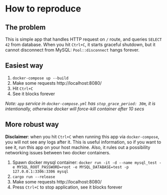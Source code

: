# How to reproduce

## The problem

This is simple app that handles HTTP request on `/` route, 
and queries `SELECT 42` from database. When you hit 
`Ctrl+C`, it starts graceful shutdown, but it cannot 
disconnect from MySQL: `Pool::disconnect` hangs forever.

## Easiest way

1. `docker-compose up --build`
2. Make some requests http://localhost:8080/
3. Hit `Ctrl+C`
4. See it blocks forever

_Note: `app` service in `docker-compose.yml` has 
`stop_grace_period: 30m`, it is intentionally, otherwise
docker will force-kill container after 10 secs_ 

## More robust way

**Disclaimer**: when you hit `Ctrl+C` when running this 
app via `docker-compose`, you will not see any logs 
after it. This is useful information, so if you want
to see it, run this app on your host machine. Also, 
it rules out a possibility networking issues between 
two docker containers.

1. Spawn docker mysql container:
   ```docker run -it -d --name mysql_test -e MYSQL_ROOT_PASSWORD=root -e MYSQL_DATABASE=test -p 127.0.0.1:3306:3306 mysql```
2. `cargo run --release`
3. Make some requests http://localhost:8080/
4. Press `Ctrl+C` to stop application, see it blocks forever


